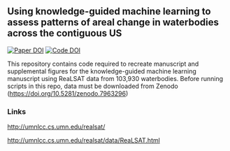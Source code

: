 ## Using knowledge-guided machine learning to assess patterns of areal change in waterbodies across the contiguous US

[![Paper DOI](https://img.shields.io/badge/Paper-DOI-blue.svg)](https://doi.org) [![Code DOI](https://img.shields.io/badge/Code-DOI-blue.svg)](https://doi.org)

This repository contains code required to recreate manuscript and supplemental figures for the knowledge-guided machine learning manuscript using ReaLSAT data from 103,930 waterbodies. Before running scripts in this repo, data must be downloaded from Zenodo (<https://doi.org/10.5281/zenodo.7963296>)

### Links

<http://umnlcc.cs.umn.edu/realsat/>

<http://umnlcc.cs.umn.edu/realsat/data/ReaLSAT.html>
